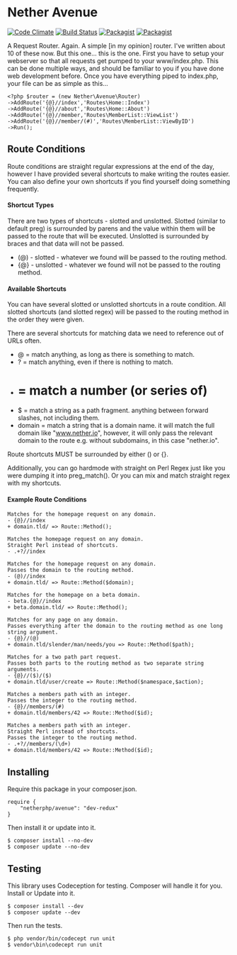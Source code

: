 # Nether Avenue

[![Code Climate](https://codeclimate.com/github/netherphp/avenue/badges/gpa.svg)](https://codeclimate.com/github/netherphp/avenue) [![Build Status](https://travis-ci.org/netherphp/avenue.svg?branch=redux)](https://travis-ci.org/netherphp/avenue)  [![Packagist](https://img.shields.io/packagist/v/netherphp/avenue.svg)](https://packagist.org/packages/netherphp/avenue) [![Packagist](https://img.shields.io/packagist/dt/netherphp/avenue.svg)](https://packagist.org/packages/netherphp/avenue)

A Request Router. Again. A simple [in my opinion] router. I've written about 10 of these now. But this one... this is the one. First you have to setup your webserver so that all requests get pumped to your www/index.php. This can be done multiple ways, and should be familiar to you if you have done web development before. Once you have everything piped to index.php, your file can be as simple as this...

	<?php $router = (new Nether\Avenue\Router)
	->AddRoute('{@}//index','Routes\Home::Index')
	->AddRoute('{@}//about','Routes\Home::About')
	->AddRoute('{@}//member,'Routes\MemberList::ViewList')
	->AddRoute('{@}//member/(#)','Routes\MemberList::ViewByID')
	->Run();

## Route Conditions
Route conditions are straight regular expressions at the end of the day, however I have provided several shortcuts to make writing the routes easier. You can also define your own shortcuts if you find yourself doing something frequently.

#### Shortcut Types

There are two types of shortcuts - slotted and unslotted. Slotted (similar to default preg) is surrounded by parens and the value within them will be passed to the route that will be executed. Unslotted is surrounded by braces and that data will not be passed.

* (@) - slotted - whatever we found will be passed to the routing method.
* {@} - unslotted - whatever we found will not be passed to the routing method.

#### Available Shortcuts

You can have several slotted or unslotted shortcuts in a route condition. All slotted shortcuts (and slotted regex) will be passed to the routing method in the order they were given.

There are several shortcuts for matching data we need to reference out of URLs often.

* @ = match anything, as long as there is something to match.
* ? = match anything, even if there is nothing to match.
* # = match a number (or series of)
* $ = match a string as a path fragment. anything between forward slashes, not including them.
* domain = match a string that is a domain name. it will match the full domain like "www.nether.io", however, it will only pass the relevant domain to the route e.g. without subdomains, in this case "nether.io".

Route shortcuts MUST be surrounded by either () or {}.

Additionally, you can go hardmode with straight on Perl Regex just like you were dumping it into preg_match(). Or you can mix and match straight regex with my shortcuts.

#### Example Route Conditions

	Matches for the homepage request on any domain.
	- {@}//index
	+ domain.tld/ => Route::Method();
	
	Matches the homepage request on any domain.
	Straight Perl instead of shortcuts.
	- .+?//index

	Matches for the homepage request on any domain.
	Passes the domain to the routing method.
	- (@)//index
	+ domain.tld/ => Route::Method($domain);

	Matches for the homepage on a beta domain.
	- beta.{@}//index
	+ beta.domain.tld/ => Route::Method();

	Matches for any page on any domain.
	Passes everything after the domain to the routing method as one long string argument.
	- {@}//(@)
	+ domain.tld/slender/man/needs/you => Route::Method($path);

	Matches for a two path part request.
	Passes both parts to the routing method as two separate string arguments.
	- {@}//($)/($)
	+ domain.tld/user/create => Route::Method($namespace,$action);

	Matches a members path with an integer.
	Passes the integer to the routing method.
	- {@}//members/(#)
	+ domain.tld/members/42 => Route::Method($id);

	Matches a members path with an integer.
	Straight Perl instead of shortcuts.
	Passes the integer to the routing method.
	- .+?//members/(\d+)
	+ domain.tld/members/42 => Route::Method($id);

## Installing
Require this package in your composer.json.

	require {
		"netherphp/avenue": "dev-redux"
	}

Then install it or update into it.

	$ composer install --no-dev
	$ composer update --no-dev


## Testing
This library uses Codeception for testing. Composer will handle it for you. Install or Update into it.

	$ composer install --dev
	$ composer update --dev

Then run the tests.

	$ php vendor/bin/codecept run unit
	$ vendor\bin\codecept run unit


